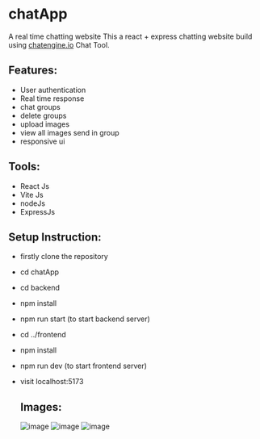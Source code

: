 # chatApp
A real time chatting website
This a react + express chatting website build using [chatengine.io](https://chatengine.io/) Chat Tool.

## Features:
- User authentication
- Real time response
- chat groups
- delete groups
- upload images
- view all images send in group
- responsive ui

## Tools:
- React Js
- Vite Js
- nodeJs
- ExpressJs

## Setup Instruction:
- firstly clone the repository
- cd chatApp
- cd backend
- npm install
- npm run start (to start backend server)
- cd ../frontend
- npm install
- npm run dev (to start frontend server)
- visit localhost:5173

  ## Images:
  ![image](https://github.com/harsh9o9/chatApp/assets/90497185/d9dd1c04-5f8f-4b10-8cb9-cfc9758604e1)
  ![image](https://github.com/harsh9o9/chatApp/assets/90497185/660971d7-4092-436d-958b-8edf74b4b6d8)
  ![image](https://github.com/harsh9o9/chatApp/assets/90497185/e80c3e1e-b322-4170-82c6-254671b80e18)


